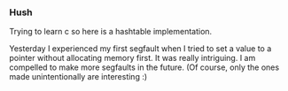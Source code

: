 ### Hush
Trying to learn c so here is a hashtable implementation.

Yesterday I experienced my first segfault when I tried to set a value to a 
pointer without allocating memory first. It was really intriguing.
I am compelled to make more segfaults in the future. (Of course, only the ones 
made unintentionally are interesting :)

